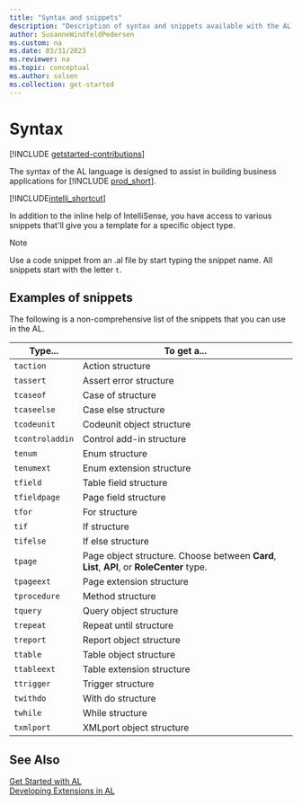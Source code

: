 ```yaml
---
title: "Syntax and snippets"
description: "Description of syntax and snippets available with the AL language for Business Central."
author: SusanneWindfeldPedersen
ms.custom: na
ms.date: 03/31/2023
ms.reviewer: na
ms.topic: conceptual
ms.author: solsen
ms.collection: get-started
---
```


# Syntax

[!INCLUDE [getstarted-contributions](includes/getstarted-contributions.md)]

The syntax of the AL language is designed to assist in building business applications for [!INCLUDE [prod_short](includes/prod_short.md)].

[!INCLUDE[intelli_shortcut](includes/intelli_shortcut.md)]

In addition to the inline help of IntelliSense, you have access to various snippets that'll give you a template for a specific object type. 

> [!NOTE]  
> Use a code snippet from an .al file by start typing the snippet name. All snippets start with the letter `t`.

## <a name="ExamplesOfSnippets"></a> Examples of snippets

The following is a non-comprehensive list of the snippets that you can use in the AL.

|Type... | To get a... |
|--------|-------------|
|`taction`|Action structure|
|`tassert`| Assert error structure|
|`tcaseof`| Case of structure|
|`tcaseelse`| Case else structure|
|`tcodeunit`| Codeunit object structure|
|`tcontroladdin`| Control add-in structure|
|`tenum`|Enum structure|
|`tenumext`|Enum extension structure|
|`tfield`| Table field structure|
|`tfieldpage`| Page field structure|
|`tfor`| For structure|
|`tif`| If structure|
|`tifelse`| If else structure|
|`tpage`| Page object structure. Choose between **Card**, **List**, **API**, or **RoleCenter** type. |
|`tpageext`| Page extension structure|
|`tprocedure`| Method structure |
|`tquery`| Query object structure | 
|`trepeat`| Repeat until structure|
|`treport`| Report object structure|
|`ttable`| Table object structure|
|`ttableext`| Table extension structure|
|`ttrigger`| Trigger structure|
|`twithdo`| With do structure|
|`twhile`| While structure|
|`txmlport`| XMLport object structure|

## See Also

[Get Started with AL](devenv-get-started.md)   
[Developing Extensions in AL](devenv-dev-overview.md)